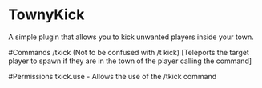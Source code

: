 # TownyKick
A simple plugin that allows you to kick unwanted players inside your town.

#Commands
/tkick <player> (Not to be confused with /t kick) [Teleports the target player to spawn if they are in the town of the player calling the command]
  
#Permissions
tkick.use - Allows the use of the /tkick command
